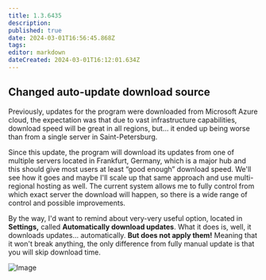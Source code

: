 ```yaml
---
title: 1.3.6435
description: 
published: true
date: 2024-03-01T16:56:45.868Z
tags: 
editor: markdown
dateCreated: 2024-03-01T16:12:01.634Z
---
```


		
		
## Changed auto-update download source

Previously, updates for the program were downloaded from Microsoft Azure cloud, the expectation was that due to vast infrastructure capabilities, download speed will be great in all regions, but… it ended up being worse than from a single server in Saint-Petersburg. 

Since this update, the program will download its updates from one of multiple servers located in Frankfurt, Germany, which is a major hub and this should give most users at least “good enough” download speed. We'll see how it goes and maybe I'll scale up that same approach and use multi-regional hosting as well. The current system allows me to fully control from which exact server the download will happen, so there is a wide range of control and possible improvements.

By the way, I'd want to remind about very-very useful option, located in **Settings,** called **Automatically download updates**. What it does is, well, it downloads updates… automatically. **But does not apply them!** Meaning that it won't break anything, the only difference from fully manual update is that you will skip download time.  

![Image](https://eyeauras.net/uploads/Bj_Hh_IXO_1_ea22bfc069_46f4712842.png)
